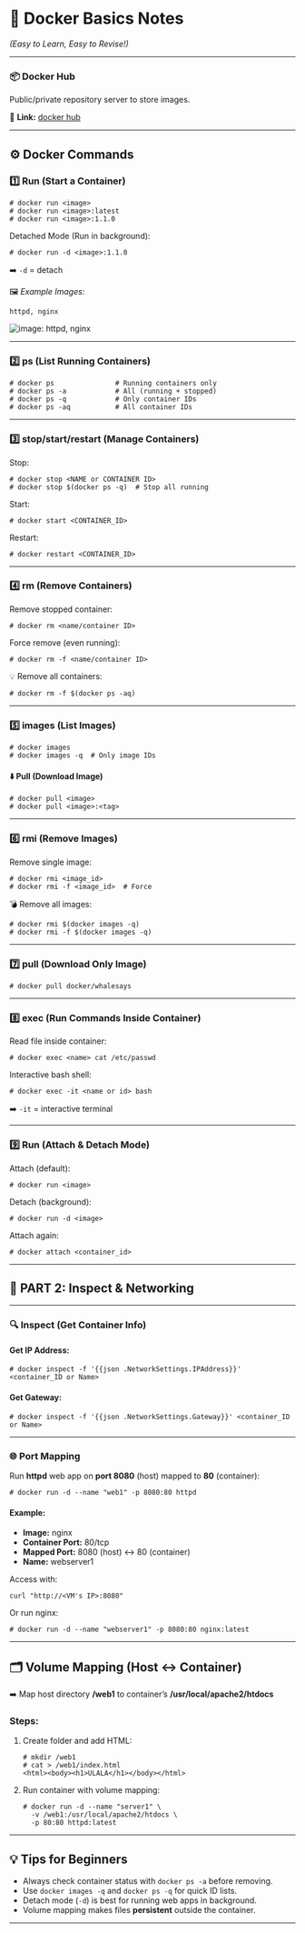 # 🚀 **Docker Basics Notes**

*(Easy to Learn, Easy to Revise!)*

---

### 📦 **Docker Hub**

Public/private repository server to store images.

🔗 **Link:** [docker hub](https://hub.docker.com/)

---

## ⚙️ **Docker Commands**

### 1️⃣ **Run (Start a Container)**

```
# docker run <image>
# docker run <image>:latest
# docker run <image>:1.1.0
```

Detached Mode (Run in background):

```
# docker run -d <image>:1.1.0
```

➡️ `-d` = detach

🖼️ *Example Images:*

```
httpd, nginx
```

![image: httpd, nginx](https://hub.docker.com/)

---

### 2️⃣ **ps (List Running Containers)**

```
# docker ps               # Running containers only
# docker ps -a            # All (running + stopped)
# docker ps -q            # Only container IDs
# docker ps -aq           # All container IDs
```

---

### 3️⃣ **stop/start/restart (Manage Containers)**

Stop:

```
# docker stop <NAME or CONTAINER ID>
# docker stop $(docker ps -q)  # Stop all running
```

Start:

```
# docker start <CONTAINER_ID>
```

Restart:

```
# docker restart <CONTAINER_ID>
```

---

### 4️⃣ **rm (Remove Containers)**

Remove stopped container:

```
# docker rm <name/container ID>
```

Force remove (even running):

```
# docker rm -f <name/container ID>
```

💡 Remove all containers:

```
# docker rm -f $(docker ps -aq)
```

---

### 5️⃣ **images (List Images)**

```
# docker images
# docker images -q  # Only image IDs
```

#### ⬇️ **Pull (Download Image)**

```
# docker pull <image>
# docker pull <image>:<tag>
```

---

### 6️⃣ **rmi (Remove Images)**

Remove single image:

```
# docker rmi <image_id>
# docker rmi -f <image_id>  # Force
```

💣 Remove all images:

```
# docker rmi $(docker images -q)
# docker rmi -f $(docker images -q)
```

---

### 7️⃣ **pull (Download Only Image)**

```
# docker pull docker/whalesays
```

---

### 8️⃣ **exec (Run Commands Inside Container)**

Read file inside container:

```
# docker exec <name> cat /etc/passwd
```

Interactive bash shell:

```
# docker exec -it <name or id> bash
```

➡️ `-it` = interactive terminal

---

### 9️⃣ **Run (Attach & Detach Mode)**

Attach (default):

```
# docker run <image>
```

Detach (background):

```
# docker run -d <image>
```

Attach again:

```
# docker attach <container_id>
```

---

## 🔎 **PART 2: Inspect & Networking**

---

### 🔍 **Inspect (Get Container Info)**

#### Get IP Address:

```
# docker inspect -f '{{json .NetworkSettings.IPAddress}}' <container_ID or Name>
```

#### Get Gateway:

```
# docker inspect -f '{{json .NetworkSettings.Gateway}}' <container_ID or Name>
```

---

### 🌐 **Port Mapping**

Run **httpd** web app on **port 8080** (host) mapped to **80** (container):

```
# docker run -d --name "web1" -p 8080:80 httpd
```

#### Example:

* **Image:** nginx
* **Container Port:** 80/tcp
* **Mapped Port:** 8080 (host) <-> 80 (container)
* **Name:** webserver1

Access with:

```
curl "http://<VM's IP>:8080"
```

Or run nginx:

```
# docker run -d --name "webserver1" -p 8080:80 nginx:latest
```

---

## 🗂️ **Volume Mapping (Host ↔️ Container)**

➡️ Map host directory **/web1** to container’s **/usr/local/apache2/htdocs**

### Steps:

1. Create folder and add HTML:

   ```
   # mkdir /web1
   # cat > /web1/index.html
   <html><body><h1>ULALA</h1></body></html>
   ```

2. Run container with volume mapping:

   ```
   # docker run -d --name "server1" \
     -v /web1:/usr/local/apache2/htdocs \
     -p 80:80 httpd:latest
   ```

---

## 💡 **Tips for Beginners**

* Always check container status with `docker ps -a` before removing.
* Use `docker images -q` and `docker ps -q` for quick ID lists.
* Detach mode (`-d`) is best for running web apps in background.
* Volume mapping makes files **persistent** outside the container.

---
